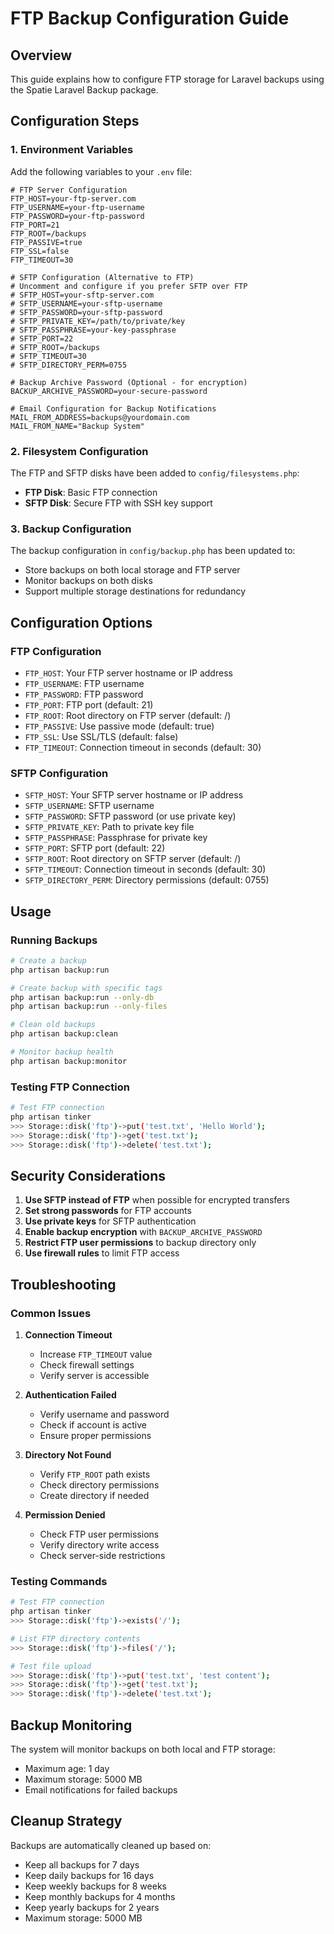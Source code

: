 # FTP Backup Configuration Guide

## Overview
This guide explains how to configure FTP storage for Laravel backups using the Spatie Laravel Backup package.

## Configuration Steps

### 1. Environment Variables
Add the following variables to your `.env` file:

```env
# FTP Server Configuration
FTP_HOST=your-ftp-server.com
FTP_USERNAME=your-ftp-username
FTP_PASSWORD=your-ftp-password
FTP_PORT=21
FTP_ROOT=/backups
FTP_PASSIVE=true
FTP_SSL=false
FTP_TIMEOUT=30

# SFTP Configuration (Alternative to FTP)
# Uncomment and configure if you prefer SFTP over FTP
# SFTP_HOST=your-sftp-server.com
# SFTP_USERNAME=your-sftp-username
# SFTP_PASSWORD=your-sftp-password
# SFTP_PRIVATE_KEY=/path/to/private/key
# SFTP_PASSPHRASE=your-key-passphrase
# SFTP_PORT=22
# SFTP_ROOT=/backups
# SFTP_TIMEOUT=30
# SFTP_DIRECTORY_PERM=0755

# Backup Archive Password (Optional - for encryption)
BACKUP_ARCHIVE_PASSWORD=your-secure-password

# Email Configuration for Backup Notifications
MAIL_FROM_ADDRESS=backups@yourdomain.com
MAIL_FROM_NAME="Backup System"
```

### 2. Filesystem Configuration
The FTP and SFTP disks have been added to `config/filesystems.php`:

- **FTP Disk**: Basic FTP connection
- **SFTP Disk**: Secure FTP with SSH key support

### 3. Backup Configuration
The backup configuration in `config/backup.php` has been updated to:

- Store backups on both local storage and FTP server
- Monitor backups on both disks
- Support multiple storage destinations for redundancy

## Configuration Options

### FTP Configuration
- `FTP_HOST`: Your FTP server hostname or IP address
- `FTP_USERNAME`: FTP username
- `FTP_PASSWORD`: FTP password
- `FTP_PORT`: FTP port (default: 21)
- `FTP_ROOT`: Root directory on FTP server (default: /)
- `FTP_PASSIVE`: Use passive mode (default: true)
- `FTP_SSL`: Use SSL/TLS (default: false)
- `FTP_TIMEOUT`: Connection timeout in seconds (default: 30)

### SFTP Configuration
- `SFTP_HOST`: Your SFTP server hostname or IP address
- `SFTP_USERNAME`: SFTP username
- `SFTP_PASSWORD`: SFTP password (or use private key)
- `SFTP_PRIVATE_KEY`: Path to private key file
- `SFTP_PASSPHRASE`: Passphrase for private key
- `SFTP_PORT`: SFTP port (default: 22)
- `SFTP_ROOT`: Root directory on SFTP server (default: /)
- `SFTP_TIMEOUT`: Connection timeout in seconds (default: 30)
- `SFTP_DIRECTORY_PERM`: Directory permissions (default: 0755)

## Usage

### Running Backups
```bash
# Create a backup
php artisan backup:run

# Create backup with specific tags
php artisan backup:run --only-db
php artisan backup:run --only-files

# Clean old backups
php artisan backup:clean

# Monitor backup health
php artisan backup:monitor
```

### Testing FTP Connection
```bash
# Test FTP connection
php artisan tinker
>>> Storage::disk('ftp')->put('test.txt', 'Hello World');
>>> Storage::disk('ftp')->get('test.txt');
>>> Storage::disk('ftp')->delete('test.txt');
```

## Security Considerations

1. **Use SFTP instead of FTP** when possible for encrypted transfers
2. **Set strong passwords** for FTP accounts
3. **Use private keys** for SFTP authentication
4. **Enable backup encryption** with `BACKUP_ARCHIVE_PASSWORD`
5. **Restrict FTP user permissions** to backup directory only
6. **Use firewall rules** to limit FTP access

## Troubleshooting

### Common Issues

1. **Connection Timeout**
   - Increase `FTP_TIMEOUT` value
   - Check firewall settings
   - Verify server is accessible

2. **Authentication Failed**
   - Verify username and password
   - Check if account is active
   - Ensure proper permissions

3. **Directory Not Found**
   - Verify `FTP_ROOT` path exists
   - Check directory permissions
   - Create directory if needed

4. **Permission Denied**
   - Check FTP user permissions
   - Verify directory write access
   - Check server-side restrictions

### Testing Commands
```bash
# Test FTP connection
php artisan tinker
>>> Storage::disk('ftp')->exists('/');

# List FTP directory contents
>>> Storage::disk('ftp')->files('/');

# Test file upload
>>> Storage::disk('ftp')->put('test.txt', 'test content');
>>> Storage::disk('ftp')->get('test.txt');
>>> Storage::disk('ftp')->delete('test.txt');
```

## Backup Monitoring

The system will monitor backups on both local and FTP storage:
- Maximum age: 1 day
- Maximum storage: 5000 MB
- Email notifications for failed backups

## Cleanup Strategy

Backups are automatically cleaned up based on:
- Keep all backups for 7 days
- Keep daily backups for 16 days
- Keep weekly backups for 8 weeks
- Keep monthly backups for 4 months
- Keep yearly backups for 2 years
- Maximum storage: 5000 MB
